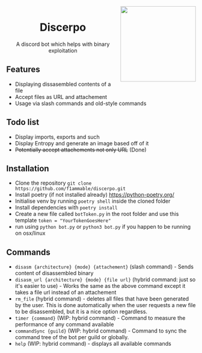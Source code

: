 <img align="right" src="https://cdn.discordapp.com/attachments/876462335059968010/980887522546692096/Artboard_10.5x.png" width=200px/>
<div align="center">
  <h1>Discerpo</h1>
  <p>A discord bot which helps with binary exploitation</p>
</div>

## Features
- Displaying dissasembled contents of a file
- Accept files as URL and attachement
- Usage via slash commands and old-style commands

## Todo list
- Display imports, exports and such
- Display Entropy and generate an image based off of it
- ~~Potentially accept attachements not only URL~~ (Done)

## Installation
- Clone the repository ```git clone https://github.com/f1ammable/discerpo.git```
- Install poetry (if not installed already) https://python-poetry.org/
- Initialise venv by running ```poetry shell``` inside the cloned folder
- Install dependencies with ```poetry install```
- Create a new file called `botToken.py` in the root folder and use this template ```token = "YourTokenGoesHere"```
- run using ```python bot.py``` or ```python3 bot.py``` if you happen to be running on osx/linux

## Commands
- `disasm {architecture} {mode} {attachement}` (slash command) - Sends content of disassembled binary
- `disasm_url {architecture} {mode} {file url}` (hybrid command: just so it's easier to use) - Works the same as the above command except it takes a file url instead of an attachement
-  ```rm_file``` (hybrid command) - deletes all files that have been generated by the user. This is done automatically when the user requests a new file to be disassembled, but it is a nice option regardless.
-  ```timer {command}``` (WIP: hybrid command) - Command to measure the performance of any command available
-  ```commandSync {guild}``` (WIP: hybrid command) - Command to sync the command tree of the bot per guild or globally. 
-  ```help``` (WIP: hybrid command) - displays all available commands
